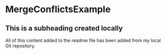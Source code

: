 # MergeConflictsExample

## This is a subheading created locally

All of this content added to the readme file has been added from my local Git repository.